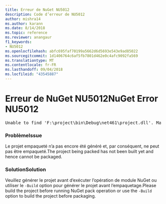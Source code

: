 ```yaml
---
title: Erreur de NuGet NU5012
description: Code d’erreur de NU5012
author: mishra14
ms.author: karann
ms.date: 8/14/2018
ms.topic: reference
ms.reviewer: anangaur
f1_keywords:
- NU5012
ms.openlocfilehash: abfc695faf70199a5662d6d5693e543e9ad85022
ms.sourcegitcommit: 1d1406764c6af5fb7801d462e0c4afc9092fa569
ms.translationtype: MT
ms.contentlocale: fr-FR
ms.lasthandoff: 09/04/2018
ms.locfileid: "43545887"
---
```

# <a name="nuget-error-nu5012"></a><span data-ttu-id="be0de-103">Erreur de NuGet NU5012</span><span class="sxs-lookup"><span data-stu-id="be0de-103">NuGet Error NU5012</span></span>
<pre>Unable to find 'F:\project\bin\Debug\net461\project.dll'. Make sure the project has been built.</pre>

### <a name="issue"></a><span data-ttu-id="be0de-104">Problème</span><span class="sxs-lookup"><span data-stu-id="be0de-104">Issue</span></span>

<span data-ttu-id="be0de-105">Le projet empaqueté n’a pas encore été généré et, par conséquent, ne peut pas être empaqueté.</span><span class="sxs-lookup"><span data-stu-id="be0de-105">The project being packed has not been built yet and hence cannot be packaged.</span></span>


### <a name="solution"></a><span data-ttu-id="be0de-106">Solution</span><span class="sxs-lookup"><span data-stu-id="be0de-106">Solution</span></span>

<span data-ttu-id="be0de-107">Veuillez générer le projet avant d’exécuter l’opération de module NuGet ou utiliser le `-Build` option pour générer le projet avant l’empaquetage.</span><span class="sxs-lookup"><span data-stu-id="be0de-107">Please build the project before running NuGet pack operation or use the `-Build` option to build the project before packaging.</span></span>

